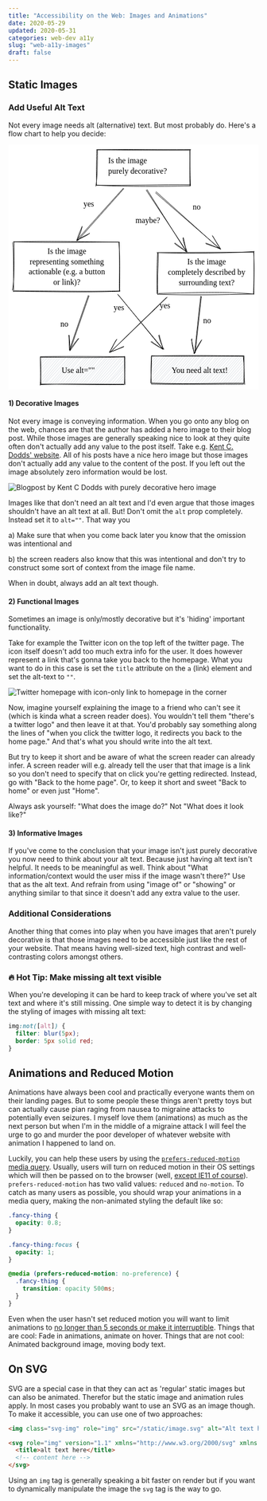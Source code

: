 ```yaml
---
title: "Accessibility on the Web: Images and Animations"
date: 2020-05-29
updated: 2020-05-31
categories: web-dev a11y
slug: "web-a11y-images"
draft: false
---
```



## Static Images

### Add Useful Alt Text
Not every image needs alt (alternative) text. But most probably do. Here's a flow chart to help you decide:

<svg version="1.1" xmlns="http://www.w3.org/2000/svg" viewBox="0 0 505 492">
  <!-- svg-source:excalidraw -->
  <defs>
    <style>
      @font-face {
        font-family: "Virgil";
        src: url("https://excalidraw.com/FG_Virgil.woff2");
      }
      @font-face {
        font-family: "Cascadia";
        src: url("https://excalidraw.com/Cascadia.woff2");
      }
    </style>
  </defs>
  <rect x="0" y="0" width="505" height="492" fill="#ffffff"></rect><g transform="translate(178 10) rotate(0 94.5 36.000000000000014)"><path d="M-0.31290140375494957 -0.06366065517067909 C54.57545807641 -0.8184525764547288, 112.77787776775659 -0.17467937832698222, 190.2760369516909 -0.42030492797493935 M0.11352757923305035 0.08977715857326984 C51.23798676040024 0.25216523138806224, 102.59198199808598 1.3319309684447944, 189.75434492342174 0.9837984908372164 M188.03481743112206 1.6722176931798458 C188.31177133828402 30.277785099297773, 187.54099351674319 56.40761016532781, 188.52021345868707 72.22386428341272 M188.51989029161632 0.6242666114121675 C188.612502162233 14.570510316267617, 188.15335238434375 29.901750435307637, 189.21720902435482 72.89681463129821 M190.2341636158526 70.31190082058313 C131.43613660801202 70.45716685032475, 69.17799988947809 71.8693497774564, -1.6831770204007626 71.36204823479059 M189.7143980693072 72.70920352824035 C118.74678380209953 74.20132000850516, 49.534462427347904 73.90805031465369, 0.5465262960642576 71.37083731777969 M-1.3900337480008602 73.68095025047663 C1.518794300556183 54.1270288385451, 1.6857835078239443 31.50825375840069, 1.9321008659899235 0.4409021995961666 M0.0649097990244627 71.26090870983901 C-0.6010401844233274 55.61647886969151, -0.420125722810626 37.29417923279108, 0.23320250026881695 0.9178904760628939" stroke="#000000" stroke-width="1" fill="none"></path></g><g transform="translate(201.5 22.5) rotate(0 70 21)"><text x="0" y="15" font-family="Virgil" font-size="16px" fill="#000000" text-anchor="start" style="white-space: pre;">Is the image</text><text x="0" y="36" font-family="Virgil" font-size="16px" fill="#000000" text-anchor="start" style="white-space: pre;">purely decorative?</text></g><g><g transform="translate(232 88) rotate(0 -46.59514620975597 52.49633652177171)"><path d="M1.1600025258958337 0.0819275178015233 C-14.356547281706403 17.606218692039448, -77.67238003891741 88.24341112660863, -93.15193567537708 105.91333752423523 M0.30986512265168153 -0.9206644806917758 C-15.401819218892303 16.214538791536658, -78.96862140899373 86.74623617287413, -94.35029494540771 104.29301387556826" stroke="#000000" stroke-width="1" fill="none"></path></g><g transform="translate(232 88) rotate(0 -46.59514620975597 52.49633652177171)"><path d="M-83.11954088939682 75.62510827850869 C-84.7629438785291 86.36307407591266, -87.72896204188702 91.4534857212549, -92.42815855296334 103.73881355785763 M-83.44152843823984 76.96413807679286 C-86.86067065405902 84.71450840366366, -90.27161849579342 92.6422925429761, -94.18103338370105 104.71785901785826" stroke="#000000" stroke-width="1" fill="none"></path></g><g transform="translate(232 88) rotate(0 -46.59514620975597 52.49633652177171)"><path d="M-67.79850728043121 89.2774315803788 C-74.05834441059766 96.1276886193961, -81.55346843682204 97.18228785897055, -92.42815855296334 103.73881355785763 M-68.12049482927424 90.61646137866298 C-76.25256327254 93.99381558686311, -84.41032261328061 97.69179337684774, -94.18103338370105 104.71785901785826" stroke="#000000" stroke-width="1" fill="none"></path></g></g><g><g transform="translate(297 95) rotate(0 65.06317382337983 56.81403858662583)"><path d="M0.8023030601441861 -0.8289837799966335 C22.327460445698026 18.209840956766467, 106.83168293205858 94.20014673689535, 128.0049428871925 113.19810767360963 M-0.23562656261958193 1.3501957901660355 C21.782630789877523 20.637524845226046, 108.60676574413503 95.65256847846477, 130.36197420937933 114.45706095324829" stroke="#000000" stroke-width="1" fill="none"></path></g><g transform="translate(297 95) rotate(0 65.06317382337983 56.81403858662583)"><path d="M100.94279624068436 102.65809289018313 C107.08203732575902 104.38130700283106, 112.75016752770813 106.73494260003876, 131.78089779226102 115.31733023526147 M101.34559193359014 104.00898514526585 C107.96649687738821 106.22118218578112, 113.4394236178245 108.51993049151395, 130.08920337429262 113.53608048299327" stroke="#000000" stroke-width="1" fill="none"></path></g><g transform="translate(297 95) rotate(0 65.06317382337983 56.81403858662583)"><path d="M114.36230986918805 87.13273761694563 C117.62337642666593 92.12060601162032, 120.54721768641754 97.64917491710649, 131.78089779226102 115.31733023526147 M114.76510556209384 88.48362987202836 C118.54140494381161 93.7638603913198, 121.29116879048586 99.21310077619567, 130.08920337429262 113.53608048299327" stroke="#000000" stroke-width="1" fill="none"></path></g></g><g transform="translate(151.5 109.5) rotate(0 12.5 10.5)"><text x="0" y="15" font-family="Virgil" font-size="16px" fill="#000000" text-anchor="start" style="white-space: pre;">yes</text></g><g transform="translate(65 426) rotate(0 85 28)"><path d="M0 0 C0 0, 0 0, 0 0 M0 0 C0 0, 0 0, 0 0 M-0.22975183945613686 5.629095900108211 C1.38407584864296 4.050064151802736, 2.551195270482013 3.1158298290738973, 5.1912329714321555 0.5461184408364119 M-0.42282794114666766 6.4525911964970755 C1.0999476918882838 4.46574624606748, 2.4012336120289297 3.378895002516293, 5.015145218702501 0.614206427693111 M0.7066630580555282 13.112653991996824 C2.4362133539764286 8.838010275952206, 5.590274395615482 5.533688956165489, 11.6141325577618 -0.10869338260146177 M-0.5894558525551479 11.356719904064715 C2.740946839016851 8.932704505881574, 6.13830971375425 5.643569785918472, 9.977690723490847 -0.7924754758283715 M-1.7022503233095883 18.834960403759652 C3.7395212162448237 10.786685374587325, 8.860460663902922 7.920316941505714, 16.87684497563489 1.2217842086148458 M-0.6331609497359274 18.848112177942568 C3.2941250819357313 14.242134935772638, 7.334152801894529 8.78863933118016, 15.062849038749414 -0.17608519020257418 M0.00954431688405677 22.674077497511266 C7.772316374909052 16.72503050790847, 16.644441456141585 5.580490308905148, 19.767375367039705 0.7735641686409274 M0.6814211255124967 24.839506800933837 C4.473992606590917 18.520426560924285, 9.693136170879326 11.883243193142334, 21.45828745541897 0.790982324087576 M-1.2628488866100689 30.16188991977667 C7.715772631857369 20.743811975780794, 13.3010327921695 13.682380003608575, 26.029552875694247 -1.5165611287567042 M0.8774521826346735 30.634803432736746 C10.640254807642837 18.502142215555722, 20.309754420394917 8.065623177949153, 26.737921435993524 0.14221307765811453 M-0.8971843813639637 36.33336094189559 C10.1937571676155 23.454595700388364, 20.213333973644655 10.98076002149405, 31.062775833017028 -0.051931742461091446 M-1.1680004485976454 37.770979504847276 C10.068406035532174 25.03273919950669, 21.831721087238115 13.567072260088686, 32.78058046423534 0.09542179678224905 M2.0061271350503844 43.88361008520775 C10.436776620940561 32.492260092616846, 16.052769376209444 22.7438494103397, 37.29455020446454 2.068106839535808 M0.4397086865873021 43.29868432376139 C8.318235324450052 33.41503639799077, 16.122498789473887 24.867568208142515, 36.17093603294467 0.08843340362427199 M1.030841628089462 49.0570418617212 C10.499415550563121 38.42544777480088, 21.225799295193347 25.888964068784322, 41.80396182145529 -1.3644729416490478 M0.4571260809897524 49.23386781164341 C13.006996096280703 33.46574315576861, 25.069770874260943 20.410955403560507, 43.26047387588375 -0.07109362554260912 M1.4122949291717788 55.98937871255289 C16.753320204703527 36.41314034400018, 35.772632913518656 13.179721602309371, 49.44820414944577 1.996295925992385 M0.9076124683719655 54.46231344476651 C16.612132234213977 35.9128698124145, 32.23966303485438 16.834610834994244, 46.73152173585284 1.0195093814459 M3.7881666197158523 59.351499328819784 C18.881169736838665 39.10938306244163, 37.06925562020925 17.421398343640725, 52.48605051985449 0.6376983835770567 M2.2696067074962087 56.945976574403915 C16.50895285095903 41.87300790180709, 31.332446163479624 24.056259408117164, 52.65822159661418 -0.4922553491370003 M5.917421002149688 56.729148231861615 C22.190136344174928 39.79546226934936, 35.330247415467525 26.112380744296168, 59.70438189813794 0.8510139431130206 M6.633066753134237 57.66519400705161 C17.559467258321035 46.213622350262575, 28.45469755424567 35.00055764032314, 59.07055745096804 -0.48887539512700684 M15.087130012939266 58.51206451390918 C28.698195692361615 40.08258232895509, 47.63918360257067 22.46668522119981, 64.04165911571462 0.3188400457172271 M13.543792569095782 58.07031274509664 C30.808092133388595 36.96325147646981, 49.249848026606266 15.30612025384842, 63.01532753267665 0.2669952197490808 M17.767768367541077 59.74543393697053 C37.55029801739755 38.43852853152829, 55.1761249366809 15.413199773513803, 67.71445063804104 1.7777687033977188 M19.096221273181083 57.49564208570331 C30.163544834705533 45.6708838380736, 41.66844659144746 32.3046050321269, 69.12017208454027 -0.6422873323444449 M23.956390647373624 57.490760192162625 C40.22097092284203 38.78485144780038, 52.77013770897689 24.286650472838666, 73.8409047965357 -1.3942901427285435 M23.714104224152393 58.08282488014483 C39.204483561665434 40.90381852161042, 52.82710640667739 23.721147898202148, 74.65454559032115 -0.1395333251343729 M28.303159067893404 56.48854154149351 C45.3724451988203 37.0884880739973, 61.01685243546187 19.263779493831088, 79.56727755665509 0.48456801934648297 M28.71453478980996 58.006014175585484 C42.81824560002608 42.280004676965326, 57.61299230453447 27.031102079329273, 80.09374454281954 -0.42754283645641067 M33.734815710518916 58.74559417608014 C42.75212357969721 47.59253309660107, 52.81551120571697 35.173838477134794, 83.6914047498177 -1.012434369260248 M35.36892057891603 58.621696573298486 C52.98947477453298 35.309623631692816, 73.09114226926586 13.66557928454965, 84.17987967579768 0.16071760996264572 M40.58121029070666 57.19772885793055 C56.97718448826869 34.91774989565961, 78.82624048271049 14.954546276552982, 91.78922984148005 1.2419197034593026 M39.46701120927086 57.69386887044812 C50.85209588024907 44.8959946651695, 63.93542733606613 29.346644967265775, 90.48590373205582 0.3872916862870852 M46.198772389875145 57.297074278161716 C56.91550556116633 46.48862672386476, 64.97400798701318 35.77050491344907, 95.83827616306067 -0.48383482137789 M44.3778705396367 58.543861418307614 C56.477942135178274 45.290797074014186, 68.83587306875573 31.406499453915213, 96.47658369535625 -0.7409433812098669 M50.097039223480856 58.67475369878166 C65.57687993240094 39.86872978334183, 78.63236231468252 25.967834184814635, 99.34417468001598 0.8828315682361918 M49.613904437813794 57.27551476404123 C61.66316781159824 45.093532625926585, 72.56074861226894 34.243757421662195, 100.07252855849916 -0.747100170363943 M57.56212787294232 56.72820831090735 C69.80056340523042 40.41115266629825, 86.22739537503345 23.662035950102315, 104.96413622376454 0.8057663134185233 M55.89183301256441 57.925003008922204 C65.40694854932254 45.12598475462639, 75.74403389160943 33.42944876288264, 106.71116155524683 -0.5344577049019179 M60.783263053716 56.28387387654683 C76.79219825697712 39.67551439503042, 91.55064429752764 18.88691137966437, 111.63347925976284 0.8028114261771435 M61.69671838168877 57.686010450114814 C77.96675927992851 37.7585012289802, 94.83622823595641 19.754953065559796, 111.91074792839952 0.8387151873404974 M65.8201903182299 57.93921366703982 C78.30627926062193 39.92521449186727, 92.68444509090088 26.04901058743505, 117.53304309043887 -1.2121635721482207 M65.68687787495863 58.81426451911504 C83.24989746459076 37.15035728500289, 102.1847862234684 17.439069627415677, 115.67530813272896 0.06369281285927997 M73.00999896891207 59.95184720372606 C88.46006914167607 38.88352079521671, 103.07528096983745 22.528277332562176, 120.49601076822063 -1.0401329102178494 M70.53820694714577 58.079164522418864 C88.56229234907683 37.38469658466554, 106.0916938219724 16.494500084265006, 122.3389407480069 -0.9670786468496004 M77.37394497121895 60.12867899861359 C87.45878335632362 43.04175284520707, 102.10516381710016 30.320899432356676, 126.41473200856461 1.6922141739763248 M76.78850209105039 58.215410382190576 C90.25070167939082 43.28698286406073, 104.14457771157814 27.51300694031059, 126.4101453920336 0.2916476053781736 M83.58486415656908 58.16793149281935 C100.72241589882468 35.39037902711034, 119.58120190718975 13.992435255870355, 132.20813639288934 1.8745063715512202 M81.2423740404348 57.827535574703376 C94.83197663250823 44.17525292368107, 106.44811900819853 30.89226329882915, 132.9767359235713 0.9424519208157704 M87.09369999041894 57.32182169835141 C98.04718527408549 43.28568322722666, 111.43331542354096 27.746730013380425, 138.94826113665133 -1.4246330554850744 M87.5352755380992 58.61508377212157 C100.10728344769316 43.901904974785296, 114.5304965482912 27.221820555236874, 138.2698682104203 -0.12957515337247116 M93.75297580418703 57.983884556326714 C113.71622833403637 36.323845623576645, 131.70421744342585 9.40938822008301, 143.48372332126903 0.6297370839843666 M93.19447356780586 58.52243220071837 C112.8441183397697 35.43044596630325, 131.02424154846187 12.958979999832408, 142.72501236134278 0.8929904840866243 M96.94332256332984 59.35164957875329 C109.98224826438991 47.35123973287537, 118.05178623706891 34.752958053820585, 147.56624766219895 0.301552551967589 M98.20307712235501 58.96396828265804 C114.40377086981002 36.87727993120192, 133.08592262957686 16.81476051086227, 147.545980494139 -0.014916869642647157 M105.19695109926592 57.01396420674813 C120.94243359266179 34.79674853627526, 139.9165076100086 13.448529012103258, 153.47413874085964 -1.1289329604184388 M104.06100943550895 57.97391299421382 C123.3822770119395 35.262196325679916, 143.34586576926142 11.73592856326136, 153.76589896757127 0.4289706367129327 M107.32417987745171 56.61367045231925 C121.8469483103689 43.60129865585885, 131.5397621982908 30.17773600564712, 157.13880877270753 0.2975288088343291 M108.34903575006788 57.431497507549985 C124.278944370491 40.366086458598645, 138.05897403311707 23.974476611075538, 158.81123614943976 0.03943105031765981 M112.03690722930574 59.4349282565836 C123.16258711333498 43.50885286180015, 138.3200040431151 32.543033396813954, 163.76824983916117 0.8065040508428183 M113.78973554979407 58.21078654893974 C130.24061429326392 38.900227913827635, 146.26106562012774 19.865921643922242, 163.56277464850677 0.3135759724447098 M117.07513912028449 60.06589213154926 C136.5011198026116 39.291771750209605, 151.0707564434742 19.74036138191763, 168.97356165567703 -1.4474464723848826 M118.81153032748776 57.405855040547394 C137.54145085639377 37.31234645644884, 155.73095736159223 15.847129046186282, 168.91963908257253 -0.3439727997415787 M124.8304613818065 55.986034518333156 C136.19799588957608 44.97517855492492, 146.2385035746541 34.34894707093292, 172.42424671670213 1.4706846709364783 M124.60965581691123 57.48061145864614 C136.07620946025818 45.38794025939528, 147.14137537528953 32.0455800682622, 172.8920912234278 2.792868825700296 M131.47256747932823 57.22882242894333 C142.9542442818027 46.79309896162514, 153.35979898090255 32.4779178189422, 173.5989741797119 9.920189903260464 M129.7101897608647 57.493974475400265 C145.97731807189575 39.539939214668934, 160.62676422706076 22.21244952296832, 173.78979388089175 8.977985556380148 M134.5727307442682 55.96904080449676 C144.49903200931215 44.601194912929536, 157.60137149238355 33.84568937989336, 170.6893472420869 14.49842209481298 M135.03102414311041 58.24969631708299 C149.5302332176838 41.31690312021111, 164.36535888205944 24.29036031699828, 172.56307827968874 15.36933817268013 M138.2303321420829 60.18546915700148 C147.52950982093645 50.09559191110917, 155.23863075253496 38.51476796084205, 173.13401770625518 18.986438266933746 M140.44589295644863 57.52153940585862 C153.13520792224003 42.32792064935933, 165.7539308531165 28.620069361860885, 172.7745586245905 19.537107231096215 M144.69633250419082 59.24820492757442 C151.7199502763644 51.57184696519655, 158.1658959268531 45.97648979773588, 173.30580403767317 26.46458043163078 M145.84534443464162 57.20309971800032 C154.16611298062315 48.70737075118163, 161.3621061275384 40.257530078063525, 171.72375015839725 27.141773903792668 M151.4998002960485 57.58134012822367 C158.82452689954778 48.28069991953207, 165.7478668440528 38.94623768895148, 173.47910456775938 33.65450853002106 M151.70076882048963 58.53298342567243 C158.1826339727061 50.64744755288968, 164.3476615634198 43.26541004059597, 172.85198236487125 31.838652917042722 M155.0713838490744 56.25028470006616 C163.08753134467383 50.486356169279794, 167.0759751846657 42.00462078566352, 170.95642526197034 40.58187707411265 M156.12537059775488 57.244630255148124 C161.6271708508652 52.77604589919006, 165.8371698120142 47.91325925998355, 172.30642673681277 38.50306919301068 M160.10374215437454 58.557394281543836 C164.56344733059197 53.6137709863644, 167.35555209096057 50.832384630805706, 172.96775340320798 44.982721042590775 M161.43684571531026 58.69938420900335 C164.44301467623725 54.50942110295128, 166.1750823493551 51.73563511883536, 173.23058790102854 45.16676534009594 M166.59222277333797 56.96460872336952 C169.28889356346812 55.63976436958749, 171.4743004020583 52.56452559745215, 173.17514922806777 51.386623156395785 M167.14104483086453 57.65414758788152 C168.90923512621126 55.510721806660335, 170.39012133366725 54.24393016303968, 172.61857069648585 50.6843251660923" stroke="#ced4da" stroke-width="0.5" fill="none"></path><path d="M-0.14937320724129677 1.6059132553637028 C35.01916973106563 0.6535716375336049, 71.59038829803467 3.0878299793228505, 169.71396466717124 0.7884490229189396 M-0.14277531020343304 0.09300117008388042 C43.65315634012222 -0.48079913873225455, 89.28940667025745 -0.13771235961467032, 169.64397101290524 0.12476394884288311 M169.97106858715415 -0.5482294820249081 C170.3117821931839 20.18008014783263, 169.9748348712921 38.88712284043431, 169.1644502542913 55.17822489514947 M169.35131840594113 -0.5092268157750368 C169.47948672167956 16.551493021473288, 169.4156405507773 33.69593592695892, 170.38091026432812 56.91936938278377 M168.26570090278983 55.64827856794 C102.10365498997271 55.79446203652769, 36.8489233776927 54.09837217275053, -1.2026949264109135 56.713207218796015 M169.0780495274812 56.52874104492366 C126.44088223949075 56.46580044273287, 81.78429242037235 56.19199345353991, -0.31668837182223797 55.135603768751025 M-0.7406959868967533 57.86401650682092 C1.5339217898249626 35.50780374929309, 0.056692790687084105 15.301466632634401, -0.36659685149788857 0.003381345421075821 M0.8853794801980257 56.15288863889873 C-0.26587801076471806 40.5282037910074, 0.5054923405498266 26.727842597290874, -0.44266034476459026 0.342497868463397" stroke="#000000" stroke-width="1" fill="none"></path></g><g transform="translate(107.5 443.5) rotate(0 39.5 10.5)"><text x="0" y="15" font-family="Virgil" font-size="16px" fill="#000000" text-anchor="start" style="white-space: pre;">Use alt=""</text></g><g transform="translate(301 216) rotate(0 97 42)"><path d="M-1.4928043223917484 0.8425538279116154 C68.90695273838938 3.2090794901177286, 139.77029851377011 2.148354158811271, 195.51557978615165 -1.4481426738202572 M0.19810776598751545 0.859971983358264 C64.74603130370379 0.6553043272718786, 130.45635604076088 0.042544319890439386, 193.84119449742138 0.29958502762019634 M193.78235777840018 -1.8076788447797298 C195.1476744366437 18.118166859447957, 195.11375522144138 39.862223165482284, 194.3106050156057 85.21470830217004 M194.49072633869946 -0.14890463836491108 C194.55240773662925 22.204704198613765, 194.72251504167915 43.229133271798496, 193.7280379999429 84.12229524366558 M193.17250629886985 84.05155274644494 C149.6167082119733 80.28052206266672, 105.27132501155138 80.31186063516886, 1.787389125674963 83.06048545613885 M194.89031093008816 84.19890628568828 C128.47881965860722 85.78583542067558, 64.56139462552963 86.6891162152961, 0.6816253531724215 84.73742298595607 M0.41726526245474815 85.81148395314813 C-1.1247242788225411 57.35376578569412, 1.4278814693540336 31.76821329817176, 1.5566498897969723 1.046830389648676 M-0.7063489090651274 83.83181051723659 C-1.2786065647006035 60.81682508476078, -1.5995766827464104 37.95935422442853, 0.06944923289120197 0.3839208912104368" stroke="#000000" stroke-width="1" fill="none"></path></g><g transform="translate(372 115.5) rotate(0 8 10.5)"><text x="0" y="15" font-family="Virgil" font-size="16px" fill="#000000" text-anchor="start" style="white-space: pre;">no</text></g><g transform="translate(256.5 142.5) rotate(0 26.5 10.5)"><text x="0" y="15" font-family="Virgil" font-size="16px" fill="#000000" text-anchor="start" style="white-space: pre;">maybe?</text></g><g transform="translate(10 196) rotate(0 107 49.5)"><path d="M1.2877266580959394 -0.8505174509064511 C79.00286647176615 1.4538539433419526, 159.26057783368617 -0.30783650099603527, 213.00637924054297 -0.40565414695752416 M-0.5465824162367023 -0.7584893618592702 C55.98147190822008 -2.500607627473283, 110.44793324447724 -1.5524964358283522, 214.26739750283136 -0.08483202454654798 M213.10522565618152 0.34764954075217247 C215.81533760344604 38.017054680176074, 213.3272631815634 74.11855439357458, 214.05201313272113 97.72592958435415 M213.6253045033663 -0.9263180028647184 C214.40319404842327 26.984195298887787, 214.8956796312518 52.22324749529361, 214.5896386932581 99.44936226494609 M215.73680009408764 97.84906490753689 C168.72266854838722 99.13904760552548, 121.26441556900303 98.63290387391027, 1.577124302282484 97.54724827777915 M214.6989640441571 98.61924111005811 C170.3937653987968 100.14064933924871, 127.2307932272974 100.3286673654258, -0.4633223445948519 98.77616966190483 M-1.8009563945233822 97.03387996181844 C1.8682762562669812 77.82882794272153, 1.4158692538179456 59.22457166947424, 1.5262708403170109 -1.3802670575678349 M0.5279938410967588 99.79070358164607 C0.349070449899882 64.26654604952782, 0.8760294519178569 27.816654951125372, -0.9784704614430666 0.25235568173229694" stroke="#000000" stroke-width="1" fill="none"></path></g><g transform="translate(19.5 204) rotate(0 98.5 42)"><text x="98.5" y="15" font-family="Virgil" font-size="16px" fill="#000000" text-anchor="middle" style="white-space: pre;">Is the image</text><text x="98.5" y="36" font-family="Virgil" font-size="16px" fill="#000000" text-anchor="middle" style="white-space: pre;">representing something</text><text x="98.5" y="57" font-family="Virgil" font-size="16px" fill="#000000" text-anchor="middle" style="white-space: pre;">actionable (e.g. a button</text><text x="98.5" y="78" font-family="Virgil" font-size="16px" fill="#000000" text-anchor="middle" style="white-space: pre;">or link)?</text></g><g><g transform="translate(162.82045057899313 303.43484466480095) rotate(0 -19.8014537676097 55.27585907849948)"><path d="M0.1107284389436245 0.17247624769806857 C-6.452037146761995 18.730843531784284, -32.21817567385724 92.7218216374361, -38.76609064310778 111.33429582459848 M-1.290277859950438 -0.782577667599544 C-8.064400380263088 17.40519920059169, -33.235755338082 90.95384984410676, -39.71363597416308 109.41362045428713" stroke="#000000" stroke-width="1" fill="none"></path></g><g transform="translate(162.82045057899313 303.43484466480095) rotate(0 -19.8014537676097 55.27585907849948)"><path d="M-39.89277615605209 79.41883699812657 C-39.37954405466077 89.25893914031973, -38.36078288255975 101.5441472776984, -38.4341679481509 110.61470408833583 M-41.016436699985604 79.20072078362769 C-39.83372074663119 89.68064852984244, -40.23651902798927 102.11561842780861, -39.33017123357382 109.64011343850751" stroke="#000000" stroke-width="1" fill="none"></path></g><g transform="translate(162.82045057899313 303.43484466480095) rotate(0 -19.8014537676097 55.27585907849948)"><path d="M-20.50231662490397 86.13672964067052 C-26.79182608896297 93.63758188887044, -32.57669704422449 103.56564783797018, -38.4341679481509 110.61470408833583 M-21.62597716883748 85.91861342617165 C-27.771401304039625 93.86822011093665, -35.45347423595612 103.78125980196317, -39.33017123357382 109.64011343850751" stroke="#000000" stroke-width="1" fill="none"></path></g></g><g transform="translate(105 350.5) rotate(0 8 10.5)"><text x="8" y="15" font-family="Virgil" font-size="16px" fill="#000000" text-anchor="middle" style="white-space: pre;">no</text></g><g><g transform="translate(279 91) rotate(0 39.570587051287305 61.306141129187324)"><path d="M-1.027151385694742 -0.02453887090086937 C12.16429887376726 20.55890759700444, 66.67747871391477 101.81485926776661, 80.16832548826935 122.56747611531058 M0.6344554074760524 -1.0830257234629244 C13.673531524231661 19.71817816408817, 66.63021496920848 103.05663855053952, 79.78946546531284 123.69530798183756" stroke="#000000" stroke-width="1" fill="none"></path></g><g transform="translate(279 91) rotate(0 39.570587051287305 61.306141129187324)"><path d="M55.9592449004716 107.2247149414641 C63.715851490978224 114.04729147209063, 76.08013859679544 120.83638035282931, 81.69622147521937 124.71466217996554 M56.725029005757605 106.38926120207432 C65.28694464562828 112.61853424242331, 73.65207143351307 118.14474970276959, 79.90997114284897 124.62486832836645" stroke="#000000" stroke-width="1" fill="none"></path></g><g transform="translate(279 91) rotate(0 39.570587051287305 61.306141129187324)"><path d="M73.27345950986916 96.20936316108214 C74.27897312052033 107.12430225384936, 79.9778302126164 118.15395635946423, 81.69622147521937 124.71466217996554 M74.03924361515516 95.37390942169236 C76.42125577292697 105.75092425969736, 78.513011625891 115.26827586198962, 79.90997114284897 124.62486832836645" stroke="#000000" stroke-width="1" fill="none"></path></g></g><g><g transform="translate(220 300) rotate(0 46.611919893049674 56.04515739893077)"><path d="M1.115720971673727 0.9670236624777317 C16.183024031058892 19.276336576778768, 75.67738988169006 91.90364572623906, 90.68996347940531 110.36711437174127 M0.24233575246296812 0.4291071399394424 C15.666510827741593 18.857499247415316, 77.97719669326678 93.4182473455665, 92.98150403363634 111.66120765792213" stroke="#000000" stroke-width="1" fill="none"></path></g><g transform="translate(220 300) rotate(0 46.611919893049674 56.04515739893077)"><path d="M68.69168338315075 95.1901499604013 C74.76007160001467 100.68651498867456, 85.44936452944289 106.90719779353357, 91.54088333932687 111.45967264534913 M67.23327135243898 96.18301547254885 C74.24533114620098 100.68416266570325, 80.86365788608603 105.80486439707676, 93.78819024315108 111.2112271437981" stroke="#000000" stroke-width="1" fill="none"></path></g><g transform="translate(220 300) rotate(0 46.611919893049674 56.04515739893077)"><path d="M84.48098638911391 82.0822167529226 C85.49192485778795 91.97032981096886, 91.06792421440932 102.43595684150199, 91.54088333932687 111.45967264534913 M83.02257435840214 83.07508226507015 C85.4803365950227 91.22024304144446, 87.59602141108068 100.07893938679354, 93.78819024315108 111.2112271437981" stroke="#000000" stroke-width="1" fill="none"></path></g></g><g transform="translate(210.5 317.5) rotate(0 12.5 10.5)"><text x="12.5" y="15" font-family="Virgil" font-size="16px" fill="#000000" text-anchor="middle" style="white-space: pre;">yes</text></g><g transform="translate(310 225.5) rotate(0 90 31.5)"><text x="90" y="15" font-family="Virgil" font-size="16px" fill="#000000" text-anchor="middle" style="white-space: pre;">Is the image</text><text x="90" y="36" font-family="Virgil" font-size="16px" fill="#000000" text-anchor="middle" style="white-space: pre;">completely described by</text><text x="90" y="57" font-family="Virgil" font-size="16px" fill="#000000" text-anchor="middle" style="white-space: pre;">surrounding text?</text></g><g><g transform="translate(389.2707433067262 303.5558885010425) rotate(0 -6.614074608245801 58.34867059668056)"><path d="M0.27074330672621727 1.050158981233835 C-1.941257929666866 20.285550540078734, -10.220582040468996 96.01969196790981, -12.248543207282001 115.05328222670587 M-1.0462551865819842 0.5558885010425003 C-3.5562148056411784 19.952190384043682, -11.543188704405745 96.86341707709397, -13.498892523217746 116.14145269231867" stroke="#000000" stroke-width="1" fill="none"></path></g><g transform="translate(389.2707433067262 303.5558885010425) rotate(0 -6.614074608245801 58.34867059668056)"><path d="M-19.058917671188162 86.0860596429309 C-19.505877154341384 97.86567537170131, -16.358607914907537 108.15943849598105, -14.009343635160276 116.15582811446856 M-20.0369012446398 87.8409855589023 C-17.405988456646238 98.66677167664409, -15.26128680141695 109.09999051740338, -14.49185149917359 117.01872432777654" stroke="#000000" stroke-width="1" fill="none"></path></g><g transform="translate(389.2707433067262 303.5558885010425) rotate(0 -6.614074608245801 58.34867059668056)"><path d="M1.353719673685827 88.19419602668205 C-6.951689973665634 99.20762553637195, -11.669178919040828 108.68914756712321, -14.009343635160276 116.15582811446856 M0.3757361002341888 89.94912194265345 C-5.065944256507734 100.11766179837782, -11.000567113633972 109.71647998463735, -14.49185149917359 117.01872432777654" stroke="#000000" stroke-width="1" fill="none"></path></g></g><g transform="translate(288 425) rotate(0 93.5 28)"><path d="M0 0 C0 0, 0 0, 0 0 M0 0 C0 0, 0 0, 0 0 M0.41342714804691494 6.122001659919612 C0.5727288394971968 5.191072196201376, 1.9492536608722235 3.805481152100923, 4.567207674267238 -0.17900100687171794 M-0.08051553365307629 6.214813319643133 C1.5962089278340947 4.405925726607573, 3.9458213449351875 2.1282889724013723, 5.271711623998827 0.5311564866301837 M-0.14238851283680587 10.944275448143063 C4.2264416751545655 8.886993507962103, 6.490408795256682 4.157389522411807, 11.633113823783528 0.935998752255716 M0.9157790088187536 11.34871328365761 C3.1079447311019823 10.130592491542764, 4.186050964133057 7.414908996399715, 10.606306627345216 0.7258194784715553 M-0.2705952739855526 18.25584632428425 C5.414125125640298 12.80969757694017, 11.436551836943272 6.300794733498167, 14.697374078914004 -0.017871405284385133 M-0.11654085019140226 18.616937291715914 C4.749155564211964 12.388924345037704, 8.231706678465159 8.345204675422083, 14.795646124988275 -0.3279353541391892 M-0.8840684255399545 23.09338794806516 C8.296676632125168 13.961900910291037, 14.826371899054582 7.057025933746647, 19.74225093638327 -0.007828048041506719 M0.40141608772792026 24.71632790164566 C6.157628439127895 16.13731246900089, 13.723099500325459 9.294050266846078, 21.837269462922478 0.6314665259956875 M1.844564524530373 32.11465908004736 C6.113286396444694 22.090604713442442, 16.43960627241414 15.277098180063721, 25.785850106414767 -1.2929370185348414 M-0.23439527763525447 30.646048743043295 C7.273410194735688 21.4807905606188, 15.478564156984 11.880277165322472, 26.796230454605432 0.7768504930672027 M0.8070803786534313 34.89759174157058 C9.86386723786375 24.041627243070725, 23.40748224770847 8.277657360428101, 30.622101170427 0.14143037435256822 M0.6870767584908251 36.2028428724048 C6.486149371285827 28.241547799948354, 13.679600354095129 21.97395853813088, 31.3228429587994 -0.35170310165143626 M-1.7024003107427674 41.555274203974534 C10.673705477259624 29.39897327406854, 23.13208306230717 14.821973260522082, 36.19804134387647 0.48889739262876475 M-0.668037974122079 43.259625221226145 C10.82350293779167 28.94052293561629, 22.143070946668143 16.70906227292899, 36.21076284330462 0.5683962890040632 M-1.5805903282017368 48.625079729267284 C12.831015890450658 36.58837524738878, 23.25155721318654 21.043810597962214, 44.23728770818167 1.7094052274107057 M-0.8342086076737303 49.217111336671636 C10.233495698843402 36.66066643999423, 20.919405868391568 24.19369097482619, 42.45796021688335 -0.2079272336930913 M2.052377407695033 53.41069950856577 C11.898717779676794 41.96479063382049, 22.828838181195575 25.30341257597382, 49.366564978799104 1.1918896407064352 M-0.6415900334018687 54.90835032001446 C13.62178168820683 39.36089297859124, 25.551803619739466 25.305827310023723, 47.83074719733584 -0.26823937257860564 M2.60371372836606 56.62598098298696 C13.815031680267243 41.356793621265155, 26.36680782017146 28.980540767324435, 54.73917773714727 1.3416043236329038 M1.972240982455773 58.80506314752785 C12.510975222936217 46.882069898742174, 22.434459509333607 33.556753874247065, 53.92475014342433 0.10722772362072064 M7.726914186239348 58.77463742387059 C18.281078709971347 42.59360363761689, 33.26344188774724 30.021590200678556, 57.16153819868268 -0.7572024618018354 M7.11872676967095 58.95985225070777 C22.49960654134666 41.906022523696706, 36.707472048797534 25.037502292383884, 58.72893742294909 1.1707521020691907 M11.72858196778088 58.03937667344745 C27.43080196659822 38.05223619419651, 44.053849063320556 21.6782257611697, 62.716638444823815 0.24603547551916805 M12.802651667053393 58.45783025694128 C24.81162424966636 42.46577245371817, 38.26329025378112 28.71890969855318, 63.68659164467235 -1.1430546359599951 M17.223723038447144 58.133353243725594 C34.23497508422322 39.7202497955645, 51.6488031017692 22.715277219652577, 67.89057819102719 -0.36912110239604345 M18.014937167403342 58.83057208839267 C27.107963983919355 47.08124194398195, 38.58091041583734 34.945082533427026, 68.25933742639437 0.00792930669745573 M23.478923229656644 57.66103957582199 C42.2677261314569 37.466017479673646, 61.19526826132771 16.565506238544472, 75.1960370187113 0.1932064955694912 M24.51331900448305 56.979486221335165 C43.55227537527411 34.43347182872786, 63.463176564881934 10.440215235273548, 74.9881136268774 -0.4768407186852457 M27.538876006865877 59.78090268174467 C46.151427244635116 39.19277443714209, 61.367485620764924 19.818321018406223, 78.29880214333264 1.9078915314238145 M29.386374921092766 58.40099132793305 C46.31719451365472 39.26366156927296, 64.02534744686758 19.41939224096113, 80.05720111392168 -0.4153991649438069 M35.84985470149334 57.792727502610596 C44.58725940358646 43.33422406343076, 56.65697072495385 32.55993923570496, 85.64124064630971 -0.4838748037161196 M34.11449690099474 58.33633963445953 C48.12529146099057 40.581892928256224, 63.95804710854212 25.538743188026373, 84.35519499628947 -1.193446930805024 M41.38624027899554 56.8002935504278 C55.8444674041869 41.70154507938258, 69.91458333432138 22.310007119799927, 89.56882724309901 0.18809325215772787 M39.13391893698921 58.99679356307889 C58.07984822191368 35.58683182694217, 78.84033738220879 15.026906724969152, 90.039032391781 -0.5391747191046079 M43.27399357079098 59.29869826631327 C56.410148676659645 43.14328978378042, 69.74320388068155 27.638692268239083, 93.95361651511908 1.1102993901623321 M44.897689262838455 58.71344909006436 C63.46476107120869 36.53918526621406, 81.73184186660066 15.90266677894521, 95.59496465915859 0.6265603214306665 M51.91718304233614 58.837033662275005 C66.85928421559728 37.22809897350585, 85.93712440642187 16.82637284621115, 99.32077067782635 -0.8517581276942892 M50.439698121342694 57.162412387580204 C65.88854915676988 40.60820475862346, 79.62552141553083 24.052997657361722, 100.4025851662224 -0.584588762034933 M56.62145702504956 57.60570967942999 C74.29790930535417 38.201309790185434, 92.46148883452138 19.02249506679182, 106.47203181263936 0.43373688970483926 M56.43564999626421 58.51462318189965 C69.40876233413738 39.79679777261045, 85.36430362585315 23.502354838796897, 105.79580152173472 0.12136463177181867 M62.72057148438769 60.09913082978627 C71.10335192487304 46.269536366489405, 85.65858233608773 32.12965565196642, 109.6122496350146 -1.9724047956322437 M61.767091380403215 58.66103139518699 C71.83493903009888 45.890337937061226, 82.73626235448823 33.705664524256946, 111.6268633434958 -0.5540826999847894 M66.54380322277855 59.45772913468356 C80.25437315509758 40.178687766556436, 96.63078651466444 20.471231729501305, 115.31679469738009 2.261655087634189 M65.92632397853147 59.11713008393819 C84.90223651278916 36.034179293243014, 104.95701487421621 13.35737955865703, 116.67127546127739 0.40260917419121967 M71.82277279265017 59.357092865461595 C86.84973386420731 39.746544633205644, 101.39872468254568 24.903679578325168, 122.9383813021638 -1.3720889391561428 M70.86072762042076 58.47458417964924 C90.79841344986284 37.01122537075585, 108.47238085300496 15.125865530625823, 122.47212082985124 -0.23134793920418417 M78.098267409459 59.89709528412842 C91.39429005739392 40.844242539499376, 107.75671721971653 24.77499225938508, 125.01389041482224 1.6676426360048282 M76.81708317387128 57.85285922948443 C95.54109506033174 36.886760004617884, 113.05765057735599 15.039663117414051, 127.18438344201758 -0.4634416180066836 M83.68765415462359 59.94392758180098 C97.46821715908445 42.75922529829681, 111.68489349360978 25.24484748793877, 134.23178286677393 1.3134472542340205 M82.74648574764534 58.803754334716956 C95.84414950201057 40.09573126426794, 112.06294680735918 24.409061502319233, 131.9798615315387 0.8186741140568898 M86.8114077436004 58.79277552048733 C104.4493665571452 37.81785882122277, 125.33098127311223 16.751778378108646, 136.55862712347536 0.5519169275395228 M86.86837245954314 58.53657879251113 C105.45043270675859 37.351240313487494, 125.05473649762794 15.966128904153592, 137.61119534121482 1.0723554291508748 M93.21658275780794 57.755142791304436 C103.32530717472453 43.04532937122535, 117.56523593794118 30.63026625817817, 142.862571516345 1.0109615970382606 M91.73149466832695 57.067975454140154 C107.78401632211123 41.406242746976645, 121.95035325299362 24.838175866811483, 143.4728393548082 -0.7502079464515532 M97.30334141270271 57.82152765626031 C114.47792921444436 38.20516913801351, 131.4377132784537 20.504712989891942, 150.0398720108394 0.6224857747382799 M96.777945741797 58.4470973667683 C114.625319914231 37.63433514225159, 132.20851451005746 18.115028409851533, 148.16509006511907 1.023183909413902 M101.74842578970323 57.24874630647194 C122.94648026962632 34.01125006020992, 143.7709570585911 12.94873949506993, 152.63836443837704 -0.790288098243451 M103.40413328871558 57.905431131668806 C121.173271602456 38.48630026416913, 137.27046763934817 20.1398627214432, 154.55505820590975 -0.06543552697954169 M106.63168560426598 57.22260950394736 C122.33005648266158 38.422695376295195, 136.5285411369588 24.37959912127566, 159.98399226441438 0.14985699010111375 M107.52480692688292 59.08197354600595 C123.0270639087139 41.27462506910388, 135.85051268042935 24.525264832090016, 158.34069651998038 0.620977416532412 M113.05955043780946 59.44524593980351 C124.68837479558296 44.844660449379006, 135.87196554074745 34.72604288760322, 163.80427882036997 -0.03854401911110017 M114.63403051506126 57.17305496105293 C130.73837614559804 37.527739136964655, 150.3837554298537 16.229120857914694, 165.1117719910933 -0.035700033777061435 M120.29155750579017 59.79777887604847 C134.9542023549073 37.54621289994335, 155.52259160101625 17.558339109297833, 171.35485507170029 1.9670383861279959 M118.36920992105084 58.15751592397406 C138.68651772642937 35.520028792601366, 159.5901633581954 12.051338004196047, 168.9138936120487 0.31641954425637664 M125.36382388962663 57.92764950379916 C145.58314532993535 34.30989995375471, 164.1543184085264 14.695035308406759, 177.04293184982384 -2.1195483530646726 M123.57206525361396 57.94653053604253 C136.0260048785248 46.360358657669124, 145.52429111610434 34.19896285764054, 175.30948461660887 0.6490571269059018 M128.21557430477532 58.91129358506363 C142.13163456403552 44.809307229971566, 154.43761942773511 29.18001881661064, 179.55382762019713 1.4695377753189405 M128.85265863055082 57.608783094422634 C145.47958026032634 40.82824417803252, 160.67706703712864 23.35389558333243, 179.94181024757404 -0.22105611366418998 M135.31261333265473 58.841464810958854 C148.5086868110435 42.768515947333974, 161.447427556544 30.90905840242901, 185.47444071423868 -1.8565432876041825 M135.6503664106237 58.52029145038759 C147.2526992101317 44.61533219741909, 158.9593377146927 29.61624259310154, 185.5959499887065 -0.48235545118066625 M140.77385318872138 58.48991144349287 C155.9708964537684 40.71724366122651, 169.8810337094541 23.44399309672079, 189.10765903942394 0.12478213061950783 M140.7979069616328 57.58958365110169 C154.68131895149676 43.53376154923741, 167.82080437218028 28.23900130293444, 189.45070727482545 1.4061531969662724 M145.99478595439376 56.89469967378261 C162.55609431146462 40.00920694089321, 176.33677263104406 24.35237116896294, 187.43977328221885 8.791534372220838 M145.58231289234044 58.407521297838116 C159.67326793006012 40.61163316034565, 174.40069895195845 24.328196962360693, 189.48352269474057 8.619426208163702 M152.7740113451284 57.02289026383616 C164.4838227590067 39.38391757686401, 181.29349912891757 23.29876085899494, 187.76394914000403 16.264503807425697 M150.30895882054685 58.4724761877612 C164.58324345236008 42.44296638502851, 177.77878938780668 27.752923541428256, 189.53144622317623 15.116205612793763 M154.93670894234376 59.357861904770445 C163.08871031301103 47.888592636580235, 174.08196088184053 40.231053437369496, 188.87040091520743 19.598184957573807 M157.36253360501425 58.340153672144126 C167.74042062109123 46.51158114745147, 177.97996723788864 34.77015624116783, 189.91881081490413 19.392453217352426 M159.46116596149636 59.56198785859351 C168.9775773821893 50.81246912151035, 175.27730098326205 44.53293261181663, 188.73350957328557 26.896357334673183 M161.77106811354292 58.84876929815118 C167.39492530504097 49.56441938718582, 174.85104244563968 41.92933377114257, 188.58185046272456 26.159431444003957 M166.1022494840047 58.06395931642233 C177.0950449137038 47.0915832842377, 183.6339335029024 37.39083408589889, 187.47923594565697 31.654118379840824 M166.2669074548951 58.26887216705559 C174.78811106942536 50.68802496856706, 181.23886838036768 42.72403638553721, 189.47361340039976 32.248236269021604 M172.51793422532523 57.72146204026494 C176.1996501458795 50.341031804851674, 185.06840966024248 44.19067821044714, 188.51164849777808 38.420560105084746 M171.850738746871 57.528521576021646 C177.39412320146036 53.52372892081808, 180.5427791322325 47.25397322215661, 189.12798987072995 37.83497386456963 M177.21767395266073 58.19719469234771 C180.3725781670897 53.15447420949457, 185.60870116808965 50.39198173534037, 189.41783891961546 45.118550905201985 M176.2814836758815 58.15634428192354 C181.14714125495425 53.97372645300768, 184.63934996407806 49.6107944358618, 189.04369883638444 44.402593260061394 M183.37690282330072 57.893265813374526 C185.48481073267172 54.55997229812584, 188.074700960048 52.26822865175494, 189.96859785668647 49.80324256716564 M183.09254847463376 57.8245013102606 C185.0085913433144 55.06169836870136, 187.6873318012935 52.75446378265303, 189.4416029829169 50.23369083570584" stroke="#ced4da" stroke-width="0.5" fill="none"></path><path d="M0.304761853069067 -0.8405905030667782 C40.811540242843336 1.034339500758797, 82.95842101909221 -0.14355044236406678, 186.1215489767492 0.2906566597521305 M0.784449266269803 0.15053210966289043 C40.42473960649223 -1.5314265027828518, 80.65675243511798 -1.3887658253498378, 187.8517646659166 -0.4678115416318178 M185.862753238529 -0.03842296823859215 C188.5457310152054 17.72219185456634, 186.97553402900698 37.05028485730291, 188.88372966274622 57.51455042138696 M187.33000134117904 -0.5052599478513002 C187.80309512250128 19.76896882914007, 187.44001074664297 38.540555928275, 186.85445670969787 56.479833824560046 M186.53451034054163 54.34864828363061 C129.40650131274018 54.06754996081814, 72.64979584328832 57.22342314025387, 1.1936360262334347 54.0046223141253 M186.4850829113275 56.437212688848376 C121.08687331918628 56.438617298770694, 53.244863754510874 57.08975041883066, 0.30536233074963093 56.14506761543453 M-0.7606553174555302 54.40717110410333 C0.021543259322643227 36.42183155938983, 1.4446095177531242 17.323550272732973, 0.5916733406484127 0.6638264395296574 M0.8691397774964571 56.24619953148067 C-0.09572619296610363 41.09728110395372, -1.2040383825451135 24.174602834507823, 0.9196304548531771 -0.5183137822896242" stroke="#000000" stroke-width="1" fill="none"></path></g><g transform="translate(312 443.5) rotate(0 74 10.5)"><text x="74" y="15" font-family="Virgil" font-size="16px" fill="#000000" text-anchor="middle" style="white-space: pre;">You need alt text!</text></g><g transform="translate(393 343.5) rotate(0 8 10.5)"><text x="8" y="15" font-family="Virgil" font-size="16px" fill="#000000" text-anchor="middle" style="white-space: pre;">no</text></g><g><g transform="translate(320 306) rotate(0 -57.35025389065032 56.264444417106006)"><path d="M-0.8855323992669581 0.8655549846589563 C-19.951072879880666 19.427681947002807, -95.55926816090941 92.49993807499607, -114.39533552750945 111.158751591295 M0.8504243617784231 0.27436740626581013 C-18.407546159969645 18.985978772041076, -96.30650281433948 93.81598235259142, -115.55093214307912 112.25452142794616" stroke="#000000" stroke-width="1" fill="none"></path></g><g transform="translate(320 306) rotate(0 -57.35025389065032 56.264444417106006)"><path d="M-100.874148564878 84.67247595061593 C-107.73478583810635 93.4693974491613, -108.93659472980256 101.92510272314732, -116.4575010540057 111.26662209098227 M-101.39448434905995 85.54383770358794 C-107.16753941435898 95.06399926391087, -112.53783003453134 103.88654082008732, -115.51316373628565 111.37328575578518" stroke="#000000" stroke-width="1" fill="none"></path></g><g transform="translate(320 306) rotate(0 -57.35025389065032 56.264444417106006)"><path d="M-86.66449219134131 99.47807178907674 C-97.75914382856111 103.73103718013535, -103.22137165317693 107.7476456058114, -116.4575010540057 111.26662209098227 M-87.18482797552326 100.34943354204874 C-97.87469558333011 104.71834091914783, -108.29730442334899 108.27667483764714, -115.51316373628565 111.37328575578518" stroke="#000000" stroke-width="1" fill="none"></path></g></g><g transform="translate(303.5 313.5) rotate(0 12.5 10.5)"><text x="12.5" y="15" font-family="Virgil" font-size="16px" fill="#000000" text-anchor="middle" style="white-space: pre;">yes</text></g></svg>


#### 1) Decorative Images

Not every image is conveying information. When you go onto any blog on the web, chances are that the author has added a hero image to their blog post. While those images are generally speaking nice to look at they quite often don't actually add any value to the post itself. Take e.g. [Kent C. Dodds' website](https://kentcdodds.com/). All of his posts have a nice hero image but those images don't actually add any value to the content of the post. If you left out the image absolutely zero information would be lost.

![Blogpost by Kent C Dodds with purely decorative hero image](./img/web-a11y-img_kent.png)

Images like that don't need an alt text and I'd even argue that those images shouldn't have an alt text at all. But! Don't omit the `alt` prop completely. Instead set it to `alt=""`. That way you

a) Make sure that when you come back later you know that the omission was intentional and

b) the screen readers also know that this was intentional and don't try to construct some sort of context from the image file name.

When in doubt, always add an alt text though.


#### 2) Functional Images

Sometimes an image is only/mostly decorative but it's 'hiding' important functionality.

Take for example the Twitter icon on the top left of the twitter page. The icon itself doesn't add too much extra info for the user. It does however represent a link that's gonna take you back to the homepage. What you want to do in this case is set the `title` attribute on the `a` (link) element and set the alt-text to `""`.

![Twitter homepage with icon-only link to homepage in the corner](./img/web-a11y-img_twitter.png)


Now, imagine yourself explaining the image to a friend who can't see it (which is kinda what a screen reader does). You wouldn't tell them "there's a twitter logo" and then leave it at that. You'd probably say something along the lines of "when you click the twitter logo, it redirects you back to the home page." And that's what you should write into the alt text.

But try to keep it short and be aware of what the screen reader can already infer. A screen reader will e.g. already tell the user that that image is a link so you don't need to specify that on click you're getting redirected. Instead, go with "Back to the home page". Or, to keep it short and sweet "Back to home" or even just "Home".

Always ask yourself: "What does the image do?" Not "What does it look like?"


#### 3) Informative Images

If you've come to the conclusion that your image isn't just purely decorative you now need to think about your alt text. Because just having alt text isn't helpful. It needs to be meaningful as well. Think about "What information/context would the user miss if the image wasn't there?" Use that as the alt text. And refrain from using "image of" or "showing" or anything similar to that since it doesn't add any extra value to the user.


### Additional Considerations

Another thing that comes into play when you have images that aren't purely decorative is that those images need to be accessible just like the rest of your website. That means having well-sized text, high contrast and well-contrasting colors amongst others.

### 🔥 Hot Tip: Make missing alt text visible

When you're developing it can be hard to keep track of where you've set alt text and where it's still missing. One simple way to detect it is by changing the styling of images with missing alt text:

```css
img:not([alt]) {
  filter: blur(5px);
  border: 5px solid red;
}
```


## Animations and Reduced Motion

Animations have always been cool and practically everyone wants them on their landing pages. But to some people these things aren't pretty toys but can actually cause pian raging from nausea to migraine attacks to potentially even seizures. I myself love them (animations) as much as the next person but when I'm in the middle of a migraine attack I will feel the urge to go and murder the poor developer of whatever website with animation I happened to land on.

Luckily, you can help these users by using the [`prefers-reduced-motion` media query](https://developer.mozilla.org/en-US/docs/Web/CSS/@media/prefers-reduced-motion). Usually, users will turn on reduced motion in their OS settings which will then be passed on to the browser (well, [except IE11 of course](https://caniuse.com/#feat=prefers-reduced-motion)). `prefers-reduced-motion` has two valid values: `reduced` and `no-motion`. To catch as many users as possible, you should wrap your animations in a media query, making the non-animated styling the default like so:

```css
.fancy-thing {
  opacity: 0.8;
}

.fancy-thing:focus {
  opacity: 1;
}

@media (prefers-reduced-motion: no-preference) {
  .fancy-thing {
    transition: opacity 500ms;
  }
}
```

Even when the user hasn't set reduced motion you will want to limit animations to [no longer than 5 seconds or make it interruptible](https://www.w3.org/WAI/WCAG21/Understanding/pause-stop-hide.html). Things that are cool: Fade in animations, animate on hover. Things that are not cool: Animated background image, moving body text.

## On SVG

SVG are a special case in that they can act as 'regular' static images but can also be animated. Therefor but the static image and animation rules apply. In most cases you probably want to use an SVG as an image though. To make it accessible, you can use one of two approaches:

```html
<img class="svg-img" role="img" src="/static/image.svg" alt="Alt text here" />
```

```html
<svg role="img" version="1.1" xmlns="http://www.w3.org/2000/svg" xmlns:xlink="http://www.w3.org/1999/xlink" x="0px" y="0px">
  <title>alt text here</title>
  <!-- content here -->
</svg>
```

Using an `img` tag is generally speaking a bit faster on render but if you want to dynamically manipulate the image the `svg` tag is the way to go.
